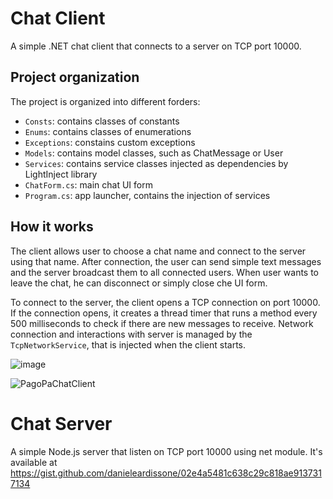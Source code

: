 # Chat Client
A simple .NET chat client that connects to a server on TCP port 10000.

## Project organization
The project is organized into different forders:
* ```Consts```: contains classes of constants
* ```Enums```: contains classes of enumerations
* ```Exceptions```: constains custom exceptions
* ```Models```: contains model classes, such as ChatMessage or User
* ```Services```: contains service classes injected as dependencies by LightInject library
* ```ChatForm.cs```: main chat UI form
* ```Program.cs```: app launcher, contains the injection of services

## How it works
The client allows user to choose a chat name and connect to the server using that name.
After connection, the user can send simple text messages and the server broadcast them to all connected users.
When user wants to leave the chat, he can disconnect or simply close che UI form.

To connect to the server, the client opens a TCP connection on port 10000.
If the connection opens, it creates a thread timer that runs a method every 500 milliseconds to check if there are new messages to receive.
Network connection and interactions with server is managed by the ```TcpNetworkService```, that is injected when the client starts.

![image](https://user-images.githubusercontent.com/20296719/215570663-dc8b845c-90c9-4a97-962c-2e32141810fc.png)

![PagoPaChatClient](https://user-images.githubusercontent.com/20296719/215570343-41e40add-b8e0-4569-b3d4-27aa49fd20d9.PNG)

# Chat Server
A simple Node.js server that listen on TCP port 10000 using net module.
It's available at https://gist.github.com/danieleardissone/02e4a5481c638c29c818ae9137317134

